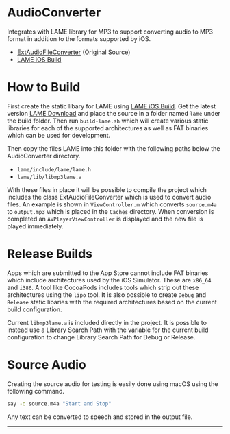 # AudioConverter

Integrates with LAME library for MP3 to support converting audio to MP3 format
in addition to the formats supported by iOS.

 * [ExtAudioFileConverter] (Original Source)
 * [LAME iOS Build]

# How to Build

First create the static libary for LAME using [LAME iOS Build]. Get the latest version 
[LAME Download] and place the source in a folder named `lame` under the build folder.
Then run `build-lame.sh` which will create various static libraries for each of the
supported architectures as well as FAT binaries which can be used for development.

Then copy the files LAME into this folder with the following paths below the AudioConverter
directory.

* `lame/include/lame/lame.h`
* `lame/lib/libmp3lame.a`

With these files in place it will be possible to compile the project which includes the
class ExtAudioFileConverter which is used to convert audio files. An example is shown
in `ViewController.m` which converts `source.m4a` to `output.mp3` which is placed in the
`Caches` directory. When conversion is completed an `AVPlayerViewController` is displayed
and the new file is played immediately.

# Release Builds

Apps which are submitted to the App Store cannot include FAT binaries which include
architectures used by the iOS Simulator. These are `x86_64` and `i386`. A tool like
CocoaPods includes tools which strip out these architectures using the `lipo` tool.
It is also possible to create `Debug` and `Release` static libaries with the required
architectures based on the current build configuration.

Current `libmp3lame.a` is included directly in the project. It is possible to instead
use a Library Search Path with the variable for the current build configuration to
change Library Search Path for Debug or Release.

# Source Audio

Creating the source audio for testing is easily done using macOS using the following
command.

```sh
say -o source.m4a "Start and Stop"
```

Any text can be converted to speech and stored in the output file.

---

[ExtAudioFileConverter]: https://github.com/lixing123/ExtAudioFileConverter
[LAME iOS Build]: https://github.com/kewlbear/lame-ios-build
[LAME Download]: https://sourceforge.net/projects/lame/files/lame/3.99/